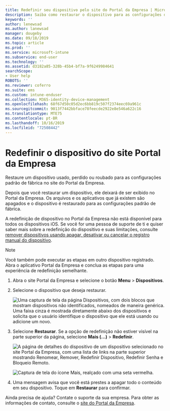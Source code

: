```yaml
---
title: Redefinir seu dispositivo pelo site do Portal da Empresa | Microsoft Docs
description: Saiba como restaurar o dispositivo para as configurações de fábrica no site do Portal da Empresa.
keywords: ''
author: lenewsad
ms.author: lanewsad
manager: dougeby
ms.date: 09/18/2019
ms.topic: article
ms.prod: ''
ms.service: microsoft-intune
ms.subservice: end-user
ms.technology: ''
ms.assetid: d3182a85-328b-45b4-bf7a-9f6249984641
searchScope:
- User help
ROBOTS: ''
ms.reviewer: coferro
ms.suite: ems
ms.custom: intune-enduser
ms.collection: M365-identity-device-management
ms.openlocfilehash: 68f67d50c05d2ec6bb819c507f2374eec69a961c
ms.sourcegitcommit: 9013f7442bbface78feecde2922e8e546a622c16
ms.translationtype: MTE75
ms.contentlocale: pt-BR
ms.lasthandoff: 10/16/2019
ms.locfileid: "72508442"
---
```

# <a name="reset-device-from-company-portal-website"></a>Redefinir o dispositivo do site Portal da Empresa

Restaure um dispositivo usado, perdido ou roubado para as configurações padrão de fábrica no site do Portal da Empresa.  

Depois que você restaurar um dispositivo, ele deixará de ser exibido no Portal da Empresa. Os arquivos e os aplicativos que já existem são apagados e o dispositivo é restaurado para as configurações padrão de fábrica. 

A redefinição de dispositivo no Portal da Empresa não está disponível para todos os dispositivos iOS. Se você for uma pessoa de suporte de ti e quiser saber mais sobre a redefinição do dispositivo e suas limitações, consulte [remover dispositivos usando apagar, desativar ou cancelar o registro manual do dispositivo](https://docs.microsoft.com/intune/devices-wipe).  

> [!Note]
> Você também pode executar as etapas em outro dispositivo registrado. Abra o aplicativo Portal da Empresa e conclua as etapas para uma experiência de redefinição semelhante. 

1. Abra o site Portal da Empresa e selecione o botão __Menu__ > __Dispositivos__.  

2. Selecione o dispositivo que deseja restaurar.

    ![Uma captura de tela da página Dispositivos, com dois blocos que mostram dispositivos não identificados, nomeados de maneira genérica. Uma faixa cinza é mostrada diretamente abaixo dos dispositivos e solicita que o usuário identifique o dispositivo que ele está usando ou adicione um novo.](./media/rename-reset-device-step2-1808.png)  

3. Selecione **Restaurar**. Se a opção de redefinição não estiver visível na parte superior da página, selecione **Mais (…)**  > **Redefinir**.  

     ![A página de detalhes do dispositivo de um dispositivo selecionado no site Portal da Empresa, com uma lista de links na parte superior mostrando Renomear, Remover, Redefinir Dispositivo, Redefinir Senha e Bloqueio Remoto. ](./media/rename-reset-device-1808.png)  

    ![Captura de tela do ícone Mais, realçado com uma seta vermelha.](./media/rename-reset-device-step3-more-1808.png)  

4. Uma mensagem avisa que você está prestes a apagar todo o conteúdo em seu dispositivo. Toque em **Restaurar** para confirmar.  

Ainda precisa de ajuda? Contate o suporte da sua empresa. Para obter as informações de contato, consulte o [site do Portal da Empresa](https://go.microsoft.com/fwlink/?linkid=2010980).
